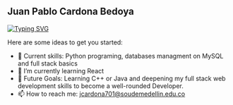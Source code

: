 ## Juan Pablo Cardona Bedoya

[![Typing SVG](https://readme-typing-svg.demolab.com?font=Fira+Code&pause=1000&width=435&lines=3rd-year+Software+Engineering;University+of+Medell%C3%ADn+Student)](https://git.io/typing-svg)


Here are some ideas to get you started:

- 🔭 Current skills: Python programing, databases managment on MySQL and full stack basics
- 🌱 I’m currently learning React
- 🎯 Future Goals: Learning C++ or Java and deepening my full stack web development skills to become a well-rounded Developer.
- 📫 How to reach me: jcardona701@soudemedellin.edu.co


